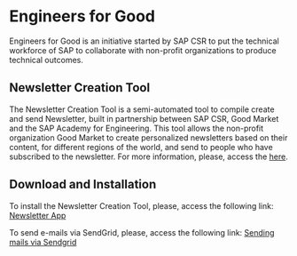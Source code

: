 # Engineers for Good
Engineers for Good is an initiative started by SAP CSR to put the technical workforce of SAP to collaborate with non-profit organizations to produce technical outcomes.

## Newsletter Creation Tool
The Newsletter Creation Tool is a semi-automated tool to compile create and send Newsletter, built in partnership between SAP CSR, Good Market and the SAP Academy for Engineering. 
This tool allows the non-profit organization Good Market to create personalized newsletters based on their content, for different regions of the world, and send to people who have subscribed to the newsletter.
For more information, please, access the [here](newsletter-creation-tool/).

## Download and Installation
To install the Newsletter Creation Tool, please, access the following link: [Newsletter App](newsletter-creation-tool/goodmarket-newsletter/)

To send e-mails via SendGrid, please, access the following link: [Sending mails via Sendgrid](newsletter-creation-tool/sendgrid/)

